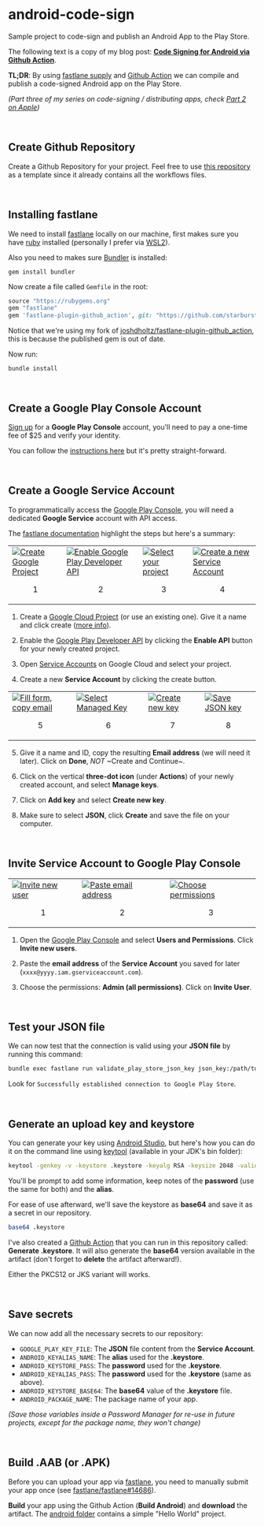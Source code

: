# android-code-sign

Sample project to code-sign and publish an Android App to the Play Store.

The following text is a copy of my blog post: [**Code Signing for Android via Github Action**](https://jd.boiv.in/post/2025/02/05/code-signing-android.html).

**TL;DR**: By using [fastlane supply](https://docs.fastlane.tools/actions/supply/) and [Github Action](https://github.com/features/actions) we can compile and publish a code-signed Android app on the Play Store.

*(Part three of my series on code-signing / distributing apps, check [Part 2 on Apple](https://github.com/starburst997/apple-code-sign))*

<br/>

## Create Github Repository

Create a Github Repository for your project. Feel free to use [this repository](https://github.com/starburst997/android-code-sign) as a template since it already contains all the workflows files.

<br/>

## Installing fastlane

We need to install [fastlane](https://fastlane.tools/) locally on our machine, first makes sure you have [ruby](https://www.ruby-lang.org/en/documentation/installation/#rubyinstaller) installed (personally I prefer via [WSL2](https://learn.microsoft.com/en-us/windows/wsl/install)).

Also you need to makes sure [Bundler](https://bundler.io/) is installed:

```console
gem install bundler
```

Now create a file called `Gemfile` in the root:

```ruby
source "https://rubygems.org"
gem "fastlane"
gem 'fastlane-plugin-github_action', git: "https://github.com/starburst997/fastlane-plugin-github_action"
```

Notice that we're using my fork of [joshdholtz/fastlane-plugin-github_action](https://github.com/starburst997/fastlane-plugin-github_action), this is because the published gem is out of date.

Now run:

```console
bundle install
```

<br/>

## Create a Google Play Console Account

[Sign up](https://play.google.com/console/signup) for a **Google Play Console** account, you'll need to pay a one-time fee of $25 and verify your identity. 

You can follow the [instructions here](https://support.google.com/googleplay/android-developer/answer/6112435) but it's pretty straight-forward.

<br/>

## Create a Google Service Account

To programmatically access the [Google Play Console](https://play.google.com/console/?hl=en), you will need a dedicated **Google Service** account with API access.

The [fastlane documentation](https://docs.fastlane.tools/actions/supply/) highlight the steps but here's a summary:

<table align="center"><tr><td>
<a href="https://jd.boiv.in/assets/posts/2025-02-05-android-publish/google-service-01.png" target="_blank"><img src="https://jd.boiv.in/assets/posts/2025-02-05-android-publish/small/google-service-01.png" alt="Create Google Project" title="Create Google Project"/></a><p align="center">1</p>
</td><td>
<a href="https://jd.boiv.in/assets/posts/2025-02-05-android-publish/google-service-02.png" target="_blank"><img src="https://jd.boiv.in/assets/posts/2025-02-05-android-publish/small/google-service-02.png" alt="Enable Google Play Developer API" title="Enable Google Play Developer API"/></a><p align="center">2</p>
</td><td>
<a href="https://jd.boiv.in/assets/posts/2025-02-05-android-publish/google-service-03.png" target="_blank"><img src="https://jd.boiv.in/assets/posts/2025-02-05-android-publish/small/google-service-03.png" alt="Select your project" title="Select your project" /></a><p align="center">3</p>
</td><td>
<a href="https://jd.boiv.in/assets/posts/2025-02-05-android-publish/google-service-04.png" target="_blank"><img src="https://jd.boiv.in/assets/posts/2025-02-05-android-publish/small/google-service-04.png" alt="Create a new Service Account" title="Create a new Service Account" /></a><p align="center">4</p>
</td></tr></table>

1. Create a [Google Cloud Project](https://console.cloud.google.com/projectcreate) (or use an existing one). Give it a name and click create ([more info](https://cloud.google.com/resource-manager/docs/creating-managing-projects)).

2. Enable the [Google Play Developer API](https://console.developers.google.com/apis/api/androidpublisher.googleapis.com/?hl=en) by clicking the **Enable API** button for your newly created project.

3. Open [Service Accounts](https://console.cloud.google.com/iam-admin/serviceaccounts?hl=en) on Google Cloud and select your project.

4. Create a new **Service Account** by clicking the create button.

<table align="center"><tr><td>
<a href="https://jd.boiv.in/assets/posts/2025-02-05-android-publish/google-service-05.png" target="_blank"><img src="https://jd.boiv.in/assets/posts/2025-02-05-android-publish/small/google-service-05.png" alt="Fill form, copy email" title="Fill form, copy email"/></a><p align="center">5</p>
</td><td>
<a href="https://jd.boiv.in/assets/posts/2025-02-05-android-publish/google-service-06.png" target="_blank"><img src="https://jd.boiv.in/assets/posts/2025-02-05-android-publish/small/google-service-06.png" alt="Select Managed Key" title="Select Managed Key"/></a><p align="center">6</p>
</td><td>
<a href="https://jd.boiv.in/assets/posts/2025-02-05-android-publish/google-service-07.png" target="_blank"><img src="https://jd.boiv.in/assets/posts/2025-02-05-android-publish/small/google-service-07.png" alt="Create new key" title="Create new key" /></a><p align="center">7</p>
</td><td>
<a href="https://jd.boiv.in/assets/posts/2025-02-05-android-publish/google-service-08.png" target="_blank"><img src="https://jd.boiv.in/assets/posts/2025-02-05-android-publish/small/google-service-08.png" alt="Save JSON key" title="Save JSON key" /></a><p align="center">8</p>
</td></tr></table>

5. Give it a name and ID, copy the resulting **Email address** (we will need it later). Click on **Done**, *NOT* ~Create and Continue~.

6. Click on the vertical **three-dot icon** (under **Actions**) of your newly created account, and select **Manage keys**.

7. Click on **Add key** and select **Create new key**.

8. Make sure to select **JSON**, click **Create** and save the file on your computer.

<br/>

## Invite Service Account to Google Play Console

<table align="center"><tr><td>
<a href="https://jd.boiv.in/assets/posts/2025-02-05-android-publish/invite-service-01.png" target="_blank"><img src="https://jd.boiv.in/assets/posts/2025-02-05-android-publish/small/invite-service-01.png" alt="Invite new user" title="Invite new user"/></a><p align="center">1</p>
</td><td>
<a href="https://jd.boiv.in/assets/posts/2025-02-05-android-publish/invite-service-02.png" target="_blank"><img src="https://jd.boiv.in/assets/posts/2025-02-05-android-publish/small/invite-service-02.png" alt="Paste email address" title="Paste email address"/></a><p align="center">2</p>
</td><td>
<a href="https://jd.boiv.in/assets/posts/2025-02-05-android-publish/invite-service-03.png" target="_blank"><img src="https://jd.boiv.in/assets/posts/2025-02-05-android-publish/small/invite-service-03.png" alt="Choose permissions" title="Choose permissions" /></a><p align="center">3</p>
</td></tr></table>

1. Open the [Google Play Console](https://play.google.com/console/?hl=en) and select **Users and Permissions**. Click **Invite new users**.

2. Paste the **email address** of the **Service Account** you saved for later (`xxxx@yyyy.iam.gserviceaccount.com`).

3. Choose the permissions: **Admin (all permissions)**. Click on **Invite User**.

<br/>

## Test your JSON file

We can now test that the connection is valid using your **JSON file** by running this command:

```sh
bundle exec fastlane run validate_play_store_json_key json_key:/path/to/your/downloaded/file.json
```

Look for `Successfully established connection to Google Play Store`.

<br/>

## Generate an upload key and keystore

You can generate your key using [Android Studio](https://developer.android.com/studio/publish/app-signing#generate-key), but here's how you can do it on the command line using [keytool](https://docs.oracle.com/javase/7/docs/technotes/tools/solaris/keytool.html) (available in your JDK's bin folder):

```sh
keytool -genkey -v -keystore .keystore -keyalg RSA -keysize 2048 -validity 10000
```

You'll be prompt to add some information, keep notes of the **password** (use the same for both) and the **alias**.

For ease of use afterward, we'll save the keystore as **base64** and save it as a secret in our repository.

```sh
base64 .keystore
```

I've also created a [Github Action](https://github.com/starburst997/android-publish/blob/main/.github/workflows/keystore.yml) that you can run in this repository called: **Generate .keystore**. It will also generate the **base64** version available in the artifact (don't forget to **delete** the artifact afterward!).

Either the PKCS12 or JKS variant will works.

<br/>

## Save secrets

We can now add all the necessary secrets to our repository:

- `GOOGLE_PLAY_KEY_FILE`: The **JSON** file content from the **Service Account**.
- `ANDROID_KEYALIAS_NAME`: The **alias** used for the **.keystore**.
- `ANDROID_KEYSTORE_PASS`: The **password** used for the **.keystore**.
- `ANDROID_KEYALIAS_PASS`: The **password** used for the **.keystore** (same as above).
- `ANDROID_KEYSTORE_BASE64`: The **base64** value of the **.keystore** file.
- `ANDROID_PACKAGE_NAME`: The package name of your app.

*(Save those variables inside a Password Manager for re-use in future projects, except for the package name, they won't change)*

<br/>

## Build .AAB (or .APK)

Before you can upload your app via [fastlane](https://docs.fastlane.tools/actions/supply/), you need to manually submit your app once (see [fastlane/fastlane#14686](https://github.com/fastlane/fastlane/issues/14686)).

**Build** your app using the Github Action (**Build Android**) and **download** the artifact. The [android folder](https://github.com/starburst997/android-code-sign/tree/main/android) contains a simple "Hello World" project.

